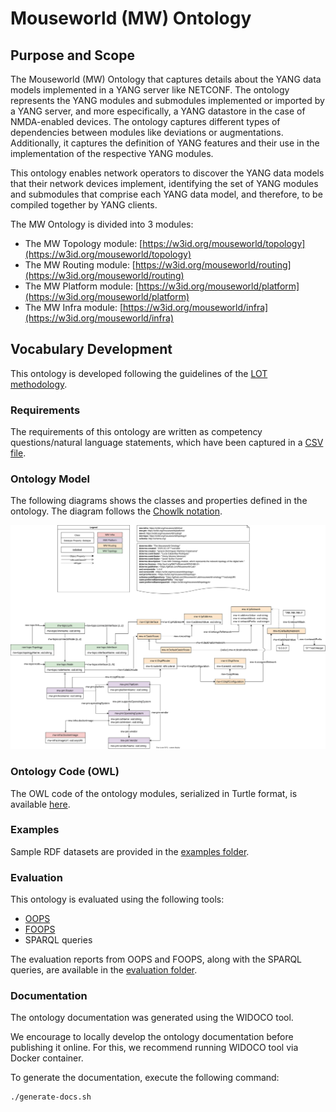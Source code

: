 # Mouseworld (MW) Ontology

## Purpose and Scope

The Mouseworld (MW) Ontology that captures details about the YANG data models implemented in a YANG server like NETCONF. The ontology represents the YANG modules and submodules implemented or imported by a YANG server, and more especifically, a YANG datastore in the case of NMDA-enabled devices. The ontology captures different types of dependencies between modules like deviations or augmentations. Additionally, it captures the definition of YANG features and their use in the implementation of the respective YANG modules.

This ontology enables network operators to discover the YANG data models that their network devices implement, identifying the set of YANG modules and submodules that comprise each YANG data model, and therefore, to be compiled together by YANG clients.

The MW Ontology is divided into 3 modules:

- The MW Topology module: [https://w3id.org/mouseworld/topology](https://w3id.org/mouseworld/topology)
- The MW Routing module: [https://w3id.org/mouseworld/routing](https://w3id.org/mouseworld/routing)
- The MW Platform module: [https://w3id.org/mouseworld/platform](https://w3id.org/mouseworld/platform)
- The MW Infra module: [https://w3id.org/mouseworld/infra](https://w3id.org/mouseworld/infra)

## Vocabulary Development

This ontology is developed following the guidelines of the [LOT methodology](https://lot.linkeddata.es).

### Requirements

The requirements of this ontology are written as competency questions/natural language statements, which have been captured in a [CSV file](./requirements/requirements.csv).

### Ontology Model

The following diagrams shows the classes and properties defined in the ontology. The diagram follows the [Chowlk notation](https://chowlk.linkeddata.es/notation.html).

![Mouseworld Ontology Diagram](diagrams/overview/overview.svg)

### Ontology Code (OWL)

The OWL code of the ontology modules, serialized in Turtle format, is available [here](./ontology/).

### Examples

Sample RDF datasets are provided in the [examples folder](./examples/).

### Evaluation

This ontology is evaluated using the following tools:
- [OOPS](https://oops.linkeddata.es)
- [FOOPS](https://foops.linkeddata.es/FAIR_validator.html)
- SPARQL queries

The evaluation reports from OOPS and FOOPS, along with the SPARQL queries, are available in the [evaluation folder](./evaluation/).

### Documentation

The ontology documentation was generated using the WIDOCO tool.

We encourage to locally develop the ontology documentation before publishing it online. For this, we recommend running WIDOCO tool via Docker container.

To generate the documentation, execute the following command:

```bash
./generate-docs.sh
```
